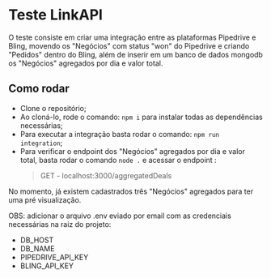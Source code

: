 # Teste LinkAPI
O teste consiste em criar uma integração entre as plataformas Pipedrive e Bling, movendo os "Negócios" com status "won" do Pipedrive e criando "Pedidos" dentro do Bling, além de inserir em um banco de dados mongodb os "Negócios" agregados por dia e valor total.

## Como rodar
- Clone o repositório;
- Ao cloná-lo, rode o comando: `npm i` para instalar todas as dependências necessárias;
- Para executar a integração basta rodar o comando: `npm run integration`;
- Para verificar o endpoint dos "Negócios" agregados por dia e valor total, basta rodar o comando `node .` e acessar o endpoint :
	 >  GET - localhost:3000/aggregatedDeals

No momento, já existem cadastrados três "Negócios" agregados para ter uma pré visualização.

OBS: adicionar o arquivo .env eviado por email com as credenciais necessárias na raiz do projeto:
- DB_HOST
- DB_NAME
- PIPEDRIVE_API_KEY
- BLING_API_KEY
